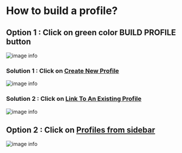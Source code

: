 # How to build a profile?

## Option 1 : Click on green color BUILD PROFILE button

![image info](../static/img/profiles_2/sol1.jpg)

### Solution 1 : Click on [Create New Profile](/faqs/Chat/q5)

![image info](../static/img/profiles_2/sol2.jpg)

### Solution 2 : Click on [Link To An Existing Profile](/faqs/Chat/q6)

![image info](../static/img/profiles_2/sol3.jpg)

## Option 2 : Click on [Profiles from sidebar](faqs/Profile/q7)

![image info](../static/img/profiles/step4.png)
